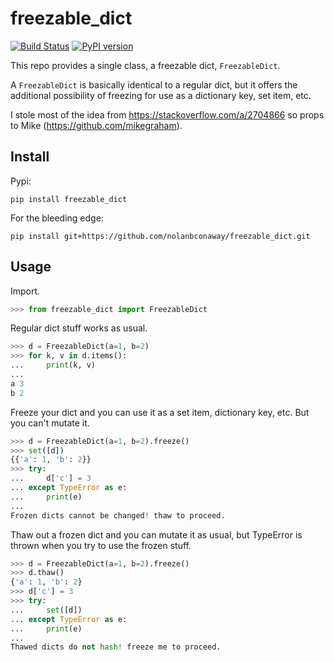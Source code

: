 # freezable_dict

[![Build Status](https://travis-ci.org/nolanbconaway/freezable_dict.svg?branch=master)](https://travis-ci.org/nolanbconaway/freezable_dict)
[![PyPI version](https://badge.fury.io/py/freezable-dict.svg)](https://badge.fury.io/py/freezable-dict)

This repo provides a single class, a freezable dict, `FreezableDict`.

A `FreezableDict` is basically identical to a regular dict, but it offers the
additional possibility of freezing for use as a dictionary key, set item,
etc.

I stole most of the idea from https://stackoverflow.com/a/2704866 so props
to Mike (https://github.com/mikegraham).

## Install

Pypi:

```
pip install freezable_dict
```

For the bleeding edge:

```
pip install git+https://github.com/nolanbconaway/freezable_dict.git
```

## Usage

Import.

```python
>>> from freezable_dict import FreezableDict
```

Regular dict stuff works as usual.

```python
>>> d = FreezableDict(a=1, b=2)
>>> for k, v in d.items():
...     print(k, v)
...
a 3
b 2
```

Freeze your dict and you can use it as a set item, dictionary key, etc.
But you can't mutate it.

```python
>>> d = FreezableDict(a=1, b=2).freeze()
>>> set([d])
{{'a': 1, 'b': 2}}
>>> try:
...     d['c'] = 3
... except TypeError as e:
...     print(e)
...
Frozen dicts cannot be changed! thaw to proceed.
```

Thaw out a frozen dict and you can mutate it as usual, but TypeError is
thrown when you try to use the frozen stuff.

```python
>>> d = FreezableDict(a=1, b=2).freeze()
>>> d.thaw()
{'a': 1, 'b': 2}
>>> d['c'] = 3
>>> try:
...     set([d])
... except TypeError as e:
...     print(e)
...
Thawed dicts do not hash! freeze me to proceed.
```
